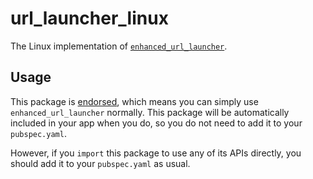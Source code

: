 # url\_launcher\_linux

The Linux implementation of [`enhanced_url_launcher`][1].

## Usage

This package is [endorsed][2], which means you can simply use `enhanced_url_launcher`
normally. This package will be automatically included in your app when you do,
so you do not need to add it to your `pubspec.yaml`.

However, if you `import` this package to use any of its APIs directly, you
should add it to your `pubspec.yaml` as usual.

[1]: https://pub.dev/packages/enhanced_url_launcher
[2]: https://flutter.dev/docs/development/packages-and-plugins/developing-packages#endorsed-federated-plugin
